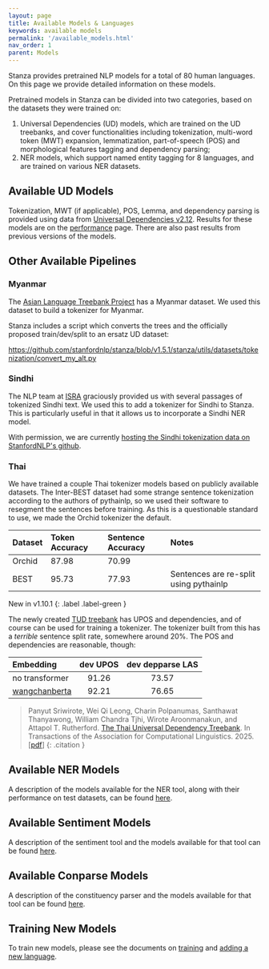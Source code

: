 ```yaml
---
layout: page
title: Available Models & Languages
keywords: available models
permalink: '/available_models.html'
nav_order: 1
parent: Models
---
```


Stanza provides pretrained NLP models for a total of 80 human languages. On this page we provide detailed information on these models.

Pretrained models in Stanza can be divided into two categories, based on the datasets they were trained on:
1. Universal Dependencies (UD) models, which are trained on the UD treebanks, and cover functionalities including tokenization, multi-word token (MWT) expansion, lemmatization, part-of-speech (POS) and morphological features tagging and dependency parsing;
2. NER models, which support named entity tagging for 8 languages, and are trained on various NER datasets.

## Available UD Models

Tokenization, MWT (if applicable), POS, Lemma, and dependency parsing
is provided using data from [Universal Dependencies
v2.12](https://lindat.mff.cuni.cz/repository/xmlui/handle/11234/1-5150).
Results for these models are on the
[performance](https://stanfordnlp.github.io/stanza/performance.html) page.
There are also past results from previous versions of the models.

## Other Available Pipelines

### Myanmar

The [Asian Language Treebank Project](https://www2.nict.go.jp/astrec-att/member/mutiyama/ALT/) has a Myanmar dataset.
We used this dataset to build a tokenizer for Myanmar.

Stanza includes a script which converts the trees and the officially proposed train/dev/split to an ersatz UD dataset:

https://github.com/stanfordnlp/stanza/blob/v1.5.1/stanza/utils/datasets/tokenization/convert_my_alt.py

### Sindhi

The NLP team at [ISRA](https://isra.edu.pk/) graciously provided us with several passages of tokenized Sindhi text.
We used this to add a tokenizer for Sindhi to Stanza.  This is particularly useful in that it
allows us to incorporate a Sindhi NER model.

With permission, we are currently [hosting the Sindhi tokenization data on StanfordNLP's github](https://github.com/stanfordnlp/sindhi-tokenization).

### Thai

We have trained a couple Thai tokenizer models based on publicly
available datasets.  The Inter-BEST dataset had some strange sentence
tokenization according to the authors of pythainlp, so we used their
software to resegment the sentences before training.  As this is a
questionable standard to use, we made the Orchid tokenizer the
default.

| Dataset | Token Accuracy | Sentence Accuracy |  Notes |
| :------ | :------------- | :---------------- | :----- |
| Orchid  | 87.98          |  70.99            |        |
| BEST    | 95.73          |  77.93            | Sentences are re-split using pythainlp |

New in v1.10.1
{: .label .label-green }

The newly created [TUD treebank](https://github.com/nlp-chula/TUD)
has UPOS and dependencies, and of course can be used for training a
tokenizer.  The tokenizer built from this has a *terrible* sentence
split rate, somewhere around 20%.  The POS and dependencies are
reasonable, though:

| Embedding | dev UPOS  | dev depparse LAS |
| :------ | :---------: | :--------------: |
| no transformer |      91.26    | 73.57 |
| [wangchanberta](https://huggingface.co/airesearch/wangchanberta-base-att-spm-uncased)  |      92.21    | 76.65 |


> Panyut Sriwirote, Wei Qi Leong, Charin Polpanumas, Santhawat Thanyawong, William Chandra Tjhi, Wirote Aroonmanakun, and Attapol T. Rutherford.  [The Thai Universal Dependency Treebank](https://direct.mit.edu/tacl/article/doi/10.1162/tacl_a_00745/128939/The-Thai-Universal-Dependency-Treebank).  In Transactions of the Association for Computational Linguistics.  2025. \[[pdf](https://direct.mit.edu/tacl/article-pdf/doi/10.1162/tacl%5C_a%5C_00745/2514583/tacl%5C_a%5C_00745.pdf)\]
{: .citation }

## Available NER Models

A description of the models available for the NER tool, along with their performance on test datasets, can be found [here](ner_models.md).

## Available Sentiment Models

A description of the sentiment tool and the models available for that tool can be found [here](sentiment.md).

## Available Conparse Models

A description of the constituency parser and the models available for that tool can be found [here](constituency.md).

## Training New Models

To train new models, please see the documents on [training](training.md) and [adding a new language](new_language.md).
